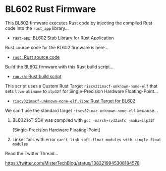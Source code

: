 # BL602 Rust Firmware

This BL602 firmware executes Rust code by injecting the compiled Rust code into the `rust_app` library...

- [`rust-app`: BL602 Stub Library for Rust Application](../../components/3rdparty/rust-app)

Rust source code for the BL602 firmware is here...

- [`rust`: Rust source code](rust)

Build the BL602 firmware with this Rust build script...

- [`run.sh`: Rust build script](run.sh)

This script uses a Custom Rust Target `riscv32imacf-unknown-none-elf` that sets `llvm-abiname` to `ilp32f` for Single-Precision Hardware Floating-Point...

- [`riscv32imacf-unknown-none-elf.json`: Rust Target for BL602](riscv32imacf-unknown-none-elf.json)

We can't use the standard target `riscv32imac-unknown-none-elf` because...

1. BL602 IoT SDK was compiled with `gcc -march=rv32imfc -mabi=ilp32f`

   (Single-Precision Hardware Floating-Point)

1. Linker fails with error `can't link soft-float modules with single-float modules`

Read the Twitter Thread...

https://twitter.com/MisterTechBlog/status/1383219945308184578
